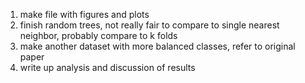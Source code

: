1. make file with figures and plots
3. finish random trees, not really fair to compare to single nearest neighbor, probably compare to k folds
4. make another dataset with more balanced classes, refer to original paper
5. write up analysis and discussion of results
